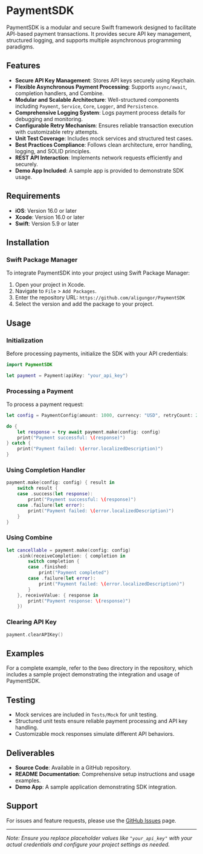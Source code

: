 # PaymentSDK

PaymentSDK is a modular and secure Swift framework designed to facilitate API-based payment transactions. It provides secure API key management, structured logging, and supports multiple asynchronous programming paradigms.

## Features

- **Secure API Key Management**: Stores API keys securely using Keychain.
- **Flexible Asynchronous Payment Processing**: Supports `async/await`, completion handlers, and Combine.
- **Modular and Scalable Architecture**: Well-structured components including `Payment`, `Service`, `Core`, `Logger`, and `Persistence`.
- **Comprehensive Logging System**: Logs payment process details for debugging and monitoring.
- **Configurable Retry Mechanism**: Ensures reliable transaction execution with customizable retry attempts.
- **Unit Test Coverage**: Includes mock services and structured test cases.
- **Best Practices Compliance**: Follows clean architecture, error handling, logging, and SOLID principles.
- **REST API Interaction**: Implements network requests efficiently and securely.
- **Demo App Included**: A sample app is provided to demonstrate SDK usage.

## Requirements

- **iOS**: Version 16.0 or later
- **Xcode**: Version 16.0 or later
- **Swift**: Version 5.9 or later

## Installation

### Swift Package Manager

To integrate PaymentSDK into your project using Swift Package Manager:

1. Open your project in Xcode.
2. Navigate to `File` > `Add Packages`.
3. Enter the repository URL: `https://github.com/aligungor/PaymentSDK`
4. Select the version and add the package to your project.

## Usage

### Initialization

Before processing payments, initialize the SDK with your API credentials:

```swift
import PaymentSDK

let payment = Payment(apiKey: "your_api_key")
```

### Processing a Payment

To process a payment request:

```swift
let config = PaymentConfig(amount: 1000, currency: "USD", retryCount: 2)

do {
    let response = try await payment.make(config: config)
    print("Payment successful: \(response)")
} catch {
    print("Payment failed: \(error.localizedDescription)")
}
```

### Using Completion Handler

```swift
payment.make(config: config) { result in
    switch result {
    case .success(let response):
        print("Payment successful: \(response)")
    case .failure(let error):
        print("Payment failed: \(error.localizedDescription)")
    }
}
```

### Using Combine

```swift
let cancellable = payment.make(config: config)
    .sink(receiveCompletion: { completion in
        switch completion {
        case .finished:
            print("Payment completed")
        case .failure(let error):
            print("Payment failed: \(error.localizedDescription)")
        }
    }, receiveValue: { response in
        print("Payment response: \(response)")
    })
```

### Clearing API Key

```swift
payment.clearAPIKey()
```

## Examples

For a complete example, refer to the `Demo` directory in the repository, which includes a sample project demonstrating the integration and usage of PaymentSDK.

## Testing

- Mock services are included in `Tests/Mock` for unit testing.
- Structured unit tests ensure reliable payment processing and API key handling.
- Customizable mock responses simulate different API behaviors.

## Deliverables

- **Source Code**: Available in a GitHub repository.
- **README Documentation**: Comprehensive setup instructions and usage examples.
- **Demo App**: A sample application demonstrating SDK integration.

## Support

For issues and feature requests, please use the [GitHub Issues](https://github.com/aligungor/PaymentSDK/issues) page.

---

*Note: Ensure you replace placeholder values like `"your_api_key"` with your actual credentials and configure your project settings as needed.*

